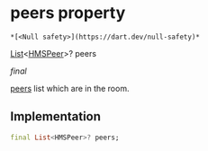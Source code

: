 


# peers property




    *[<Null safety>](https://dart.dev/null-safety)*


[List](https://api.flutter.dev/flutter/dart-core/List-class.html)&lt;[HMSPeer](../../hmssdk_flutter/HMSPeer-class.md)>? peers
  
_final_



<p><a href="../../hmssdk_flutter/HMSRoom/peers.md">peers</a> list which are in the room.</p>



## Implementation

```dart
final List<HMSPeer>? peers;


```







